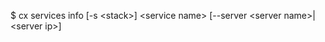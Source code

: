 <!-- layout:code post: services_usage -->


$ cx services info [-s &lt;stack&gt;] &lt;service name&gt; [--server &lt;server name&gt;|&lt;server ip&gt;]
